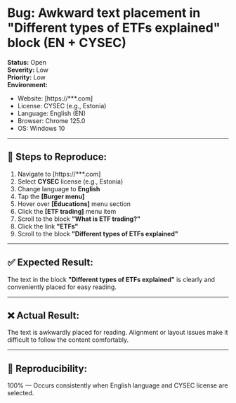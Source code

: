 # Bug: Awkward text placement in "Different types of ETFs explained" block (EN + CYSEC)

**Status:** Open  
**Severity:** Low  
**Priority:** Low  
**Environment:**  
- Website: [https://***.com]
- License: CYSEC (e.g., Estonia)  
- Language: English (EN)  
- Browser: Chrome 125.0  
- OS: Windows 10

---

## 🐾 Steps to Reproduce:

1. Navigate to [https://***.com]
2. Select **CYSEC** license (e.g., Estonia)
3. Change language to **English**
4. Tap the **[Burger menu]**
5. Hover over **[Educations]** menu section
6. Click the **[ETF trading]** menu item
7. Scroll to the block **"What is ETF trading?"**
8. Click the link **"ETFs"**
9. Scroll to the block **"Different types of ETFs explained"**

---

## ✅ Expected Result:

The text in the block **"Different types of ETFs explained"** is clearly and conveniently placed for easy reading.

---

## ❌ Actual Result:

The text is awkwardly placed for reading. Alignment or layout issues make it difficult to follow the content comfortably.

---

## 🔁 Reproducibility:

100% — Occurs consistently when English language and CYSEC license are selected.

